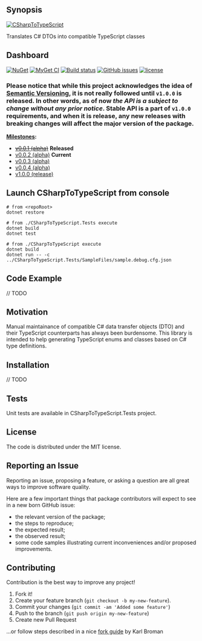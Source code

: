 ## Synopsis

[![CSharpToTypeScript](https://github.com/another-guy/CSharpToTypeScript/raw/master/CSharpToTypeScript.png)](https://github.com/another-guy/CSharpToTypeScript)

Translates C# DTOs into compatible TypeScript classes

## Dashboard

[![NuGet](https://img.shields.io/nuget/v/CSharpToTypeScript.svg)](https://www.nuget.org/packages/CSharpToTypeScript/)
[![MyGet CI](https://img.shields.io/myget/another-guy/vpre/CSharpToTypeScript.svg)](https://www.myget.org/feed/another-guy/package/nuget/CSharpToTypeScript) 
[![Build status](https://ci.appveyor.com/api/projects/status/4evhnumtigeukvih?svg=true)](https://ci.appveyor.com/project/another-guy/csharptotypescript) 
[![GitHub issues](https://img.shields.io/github/issues/another-guy/csharptotypescript.svg?maxAge=2592000)](https://github.com/another-guy/CSharpToTypeScript/issues)
[![license](https://img.shields.io/github/license/another-guy/CSharpToTypeScript.svg)](https://github.com/another-guy/CSharpToTypeScript/blob/master/LICENSE)

### Please notice that while this project acknowledges the idea of [Semantic Versioning](http://semver.org/), it is not really followed until `v1.0.0` is released. In other words, as of now *the API is a subject to change without any prior notice*. Stable API is a part of `v1.0.0` requirements, and when it is release, any new releases with breaking changes will affect the major version of the package.

**[Milestones](https://github.com/another-guy/CSharpToTypeScript/milestones?direction=asc&sort=due_date&state=open):**

* <del>[v0.0.1 (alpha)](https://github.com/another-guy/CSharpToTypeScript/milestone/1)</del> **Released**
* [v0.0.2 (alpha)](https://github.com/another-guy/CSharpToTypeScript/milestone/3) **Current**
* [v0.0.3 (alpha)](https://github.com/another-guy/CSharpToTypeScript/milestone/2)
* [v0.0.4 (alpha)](https://github.com/another-guy/CSharpToTypeScript/milestone/5)
* [v1.0.0 (release)](https://github.com/another-guy/CSharpToTypeScript/milestone/4)

## Launch CSharpToTypeScript from console

```
# from <repoRoot>
dotnet restore

# from ./CSharpToTypeScript.Tests execute
dotnet build
dotnet test

# from ./CSharpToTypeScript execute
dotnet build
dotnet run -- -c ../CSharpToTypeScript.Tests/SampleFiles/sample.debug.cfg.json
```

## Code Example

// TODO

## Motivation

Manual maintainance of compatible C# data transfer objects (DTO) and their TypeScript counterparts has always been burdensome.
This library is intended to help generating TypeScript enums and classes based on C# type definitions.

## Installation

// TODO

## Tests

Unit tests are available in CSharpToTypeScript.Tests project.

## License

The code is distributed under the MIT license.

## Reporting an Issue

Reporting an issue, proposing a feature, or asking a question are all great ways to improve software quality.

Here are a few important things that package contributors will expect to see in a new born GitHub issue:
* the relevant version of the package;
* the steps to reproduce;
* the expected result;
* the observed result;
* some code samples illustrating current inconveniences and/or proposed improvements.

## Contributing

Contribution is the best way to improve any project!

1. Fork it!
2. Create your feature branch (```git checkout -b my-new-feature```).
3. Commit your changes (```git commit -am 'Added some feature'```)
4. Push to the branch (```git push origin my-new-feature```)
5. Create new Pull Request

...or follow steps described in a nice [fork guide](http://kbroman.org/github_tutorial/pages/fork.html) by Karl Broman
